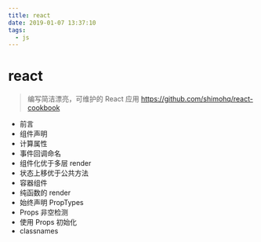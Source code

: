 ```yaml
---
title: react
date: 2019-01-07 13:37:10
tags:
  - js
---
```


# react

> 编写简洁漂亮，可维护的 React 应用 https://github.com/shimohq/react-cookbook

- 前言
- 组件声明
- 计算属性
- 事件回调命名
- 组件化优于多层 render
- 状态上移优于公共方法
- 容器组件
- 纯函数的 render
- 始终声明 PropTypes
- Props 非空检测
- 使用 Props 初始化
- classnames

